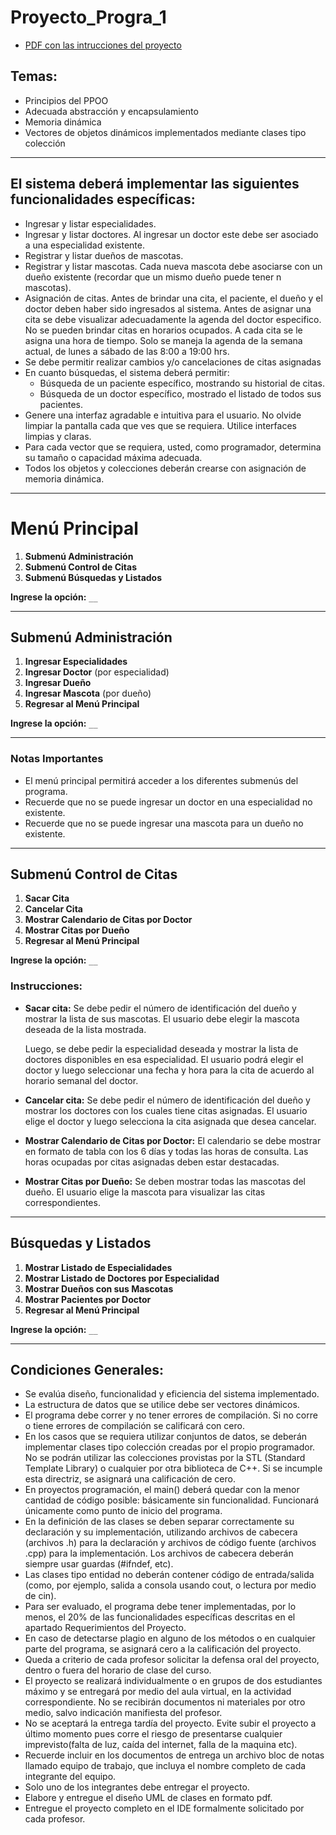 # Proyecto_Progra_1
- [PDF con las intrucciones del proyecto](https://www.aulavirtual.una.ac.cr/pluginfile.php/269053/mod_resource/content/1/proyecto%201%20%28Hospital%20Veterinario%29%20%2815-08-24%29%20.pdf)
## Temas:
- Principios del PPOO
- Adecuada abstracción y encapsulamiento
- Memoria dinámica
- Vectores de objetos dinámicos implementados mediante clases tipo colección
---
## El sistema deberá implementar las siguientes funcionalidades específicas:
- Ingresar y listar especialidades.
- Ingresar y listar doctores. Al ingresar un doctor este debe ser asociado a una
especialidad existente.
- Registrar y listar dueños de mascotas.
- Registrar y listar mascotas. Cada nueva mascota debe asociarse con un dueño
existente (recordar que un mismo dueño puede tener n mascotas).
- Asignación de citas. Antes de brindar una cita, el paciente, el dueño y el doctor
deben haber sido ingresados al sistema. Antes de asignar una cita se debe
visualizar adecuadamente la agenda del doctor especifico. No se pueden brindar
citas en horarios ocupados. A cada cita se le asigna una hora de tiempo. Solo se
maneja la agenda de la semana actual, de lunes a sábado de las 8:00 a 19:00 hrs.
- Se debe permitir realizar cambios y/o cancelaciones de citas asignadas
- En cuanto búsquedas, el sistema deberá permitir:
  - Búsqueda de un paciente específico, mostrando su historial de citas.
  - Búsqueda de un doctor específico, mostrado el listado de todos sus pacientes.
- Genere una interfaz agradable e intuitiva para el usuario. No olvide limpiar la pantalla
cada que ves que se requiera. Utilice interfaces limpias y claras.
- Para cada vector que se requiera, usted, como programador, determina su tamaño o
capacidad máxima adecuada.
- Todos los objetos y colecciones deberán crearse con asignación de memoria dinámica.
---
# Menú Principal

1. **Submenú Administración**
2. **Submenú Control de Citas**
3. **Submenú Búsquedas y Listados**

**Ingrese la opción:** `__`

---

## Submenú Administración

1. **Ingresar Especialidades**
2. **Ingresar Doctor** (por especialidad)
3. **Ingresar Dueño**
4. **Ingresar Mascota** (por dueño)
0. **Regresar al Menú Principal**

**Ingrese la opción:** `__`

---
### Notas Importantes

- El menú principal permitirá acceder a los diferentes submenús del programa.
- Recuerde que no se puede ingresar un doctor en una especialidad no existente.
- Recuerde que no se puede ingresar una mascota para un dueño no existente.

---
## Submenú Control de Citas

1. **Sacar Cita**
2. **Cancelar Cita**
3. **Mostrar Calendario de Citas por Doctor**
4. **Mostrar Citas por Dueño**
0. **Regresar al Menú Principal**

**Ingrese la opción:** `__`

### Instrucciones:

- **Sacar cita:** Se debe pedir el número de identificación del dueño y mostrar la lista de sus mascotas. El usuario debe elegir la mascota deseada de la lista mostrada.
  
  Luego, se debe pedir la especialidad deseada y mostrar la lista de doctores disponibles en esa especialidad. El usuario podrá elegir el doctor y luego seleccionar una fecha y hora para la cita de acuerdo al horario semanal del doctor.

- **Cancelar cita:** Se debe pedir el número de identificación del dueño y mostrar los doctores con los cuales tiene citas asignadas. El usuario elige el doctor y luego selecciona la cita asignada que desea cancelar.
  
- **Mostrar Calendario de Citas por Doctor:** El calendario se debe mostrar en formato de tabla con los 6 días y todas las horas de consulta. Las horas ocupadas por citas asignadas deben estar destacadas.

- **Mostrar Citas por Dueño:** Se deben mostrar todas las mascotas del dueño. El usuario elige la mascota para visualizar las citas correspondientes.

---

## Búsquedas y Listados

1. **Mostrar Listado de Especialidades**
2. **Mostrar Listado de Doctores por Especialidad**
3. **Mostrar Dueños con sus Mascotas**
4. **Mostrar Pacientes por Doctor**
0. **Regresar al Menú Principal**

**Ingrese la opción:** `__`

---
## Condiciones Generales:
- Se evalúa diseño, funcionalidad y eficiencia del sistema implementado.
- La estructura de datos que se utilice debe ser vectores dinámicos.
- El programa debe correr y no tener errores de compilación. Si no corre o tiene
errores de compilación se calificará con cero.
- En los casos que se requiera utilizar conjuntos de datos, se deberán implementar
clases tipo colección creadas por el propio programador. No se podrán utilizar
las colecciones provistas por la STL (Standard Template Library) o cualquier por
otra biblioteca de C++. Si se incumple esta directriz, se asignará una calificación
de cero.
- En proyectos programación, el main() deberá quedar con la menor cantidad de código
posible: básicamente sin funcionalidad. Funcionará únicamente como punto de inicio
del programa.
- En la definición de las clases se deben separar correctamente su declaración y su
implementación, utilizando archivos de cabecera (archivos .h) para la declaración
y archivos de código fuente (archivos .cpp) para la implementación. Los archivos
de cabecera deberán siempre usar guardas (#ifndef, etc).
- Las clases tipo entidad no deberán contener código de entrada/salida (como, por
ejemplo, salida a consola usando cout, o lectura por medio de cin).
- Para ser evaluado, el programa debe tener implementadas, por lo menos, el 20% de
las funcionalidades específicas descritas en el apartado Requerimientos del
Proyecto.
- En caso de detectarse plagio en alguno de los métodos o en cualquier parte del
programa, se asignará cero a la calificación del proyecto.
- Queda a criterio de cada profesor solicitar la defensa oral del proyecto, dentro
o fuera del horario de clase del curso.
- El proyecto se realizará individualmente o en grupos de dos estudiantes máximo y
se entregará por medio del aula virtual, en la actividad correspondiente. No se
recibirán documentos ni materiales por otro medio, salvo indicación manifiesta del
profesor.
- No se aceptará la entrega tardía del proyecto. Evite subir el proyecto a último
momento pues corre el riesgo de presentarse cualquier imprevisto(falta de luz,
caída del internet, falla de la maquina etc).
- Recuerde incluir en los documentos de entrega un archivo bloc de notas llamado
equipo de trabajo, que incluya el nombre completo de cada integrante del equipo.
- Solo uno de los integrantes debe entregar el proyecto.
- Elabore y entregue el diseño UML de clases en formato pdf.
- Entregue el proyecto completo en el IDE formalmente solicitado por cada profesor.
